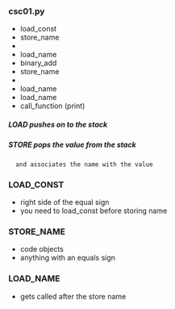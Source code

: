 
### csc01.py

  * load_const
  * store_name
  *
  * load_name
  * binary_add
  * store_name
  *
  * load_name
  * load_name
  * call_function (print)


##### LOAD pushes on to the stack

##### STORE pops the value from the stack
      and associates the name with the value

### LOAD_CONST

  * right side of the equal sign
  * you need to load_const before storing name

### STORE_NAME

  * code objects
  * anything with an equals sign

### LOAD_NAME

  * gets called after the store name
